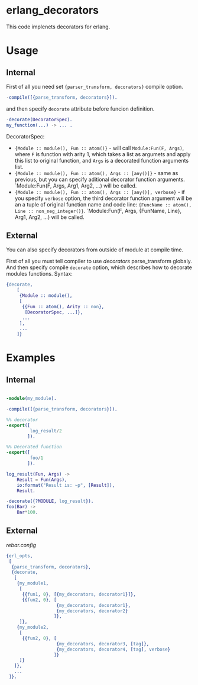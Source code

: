 erlang_decorators
=================

This code implenets decorators for erlang.

Usage
=====

Internal
------

First of all you need set `{parser_transform, decorators}` compile option.

```Erlang
-compile([{parse_transform, decorators}]).
```
and then specify `decorate` attribute before funcion definition.

```Erlang
-decorate(DecoratorSpec).
my_function(...) -> ... .
```

DecoratorSpec:
   - `{Module :: module(), Fun :: atom()}` - will call `Module:Fun(F, Args)`, where
`F` is function with arity 1, which takes a list as argumets and apply this list to original function,
and `Args` is a decorated function arguments list.
   - `{Module :: module(), Fun :: atom(), Args :: [any()]}` - same as previous, but you can
specify aditional decorator function arguments. `Module:Fun(F, Args, Arg1, Arg2, ...) will be called.
   - `{Module :: module(), Fun :: atom(), Args :: [any()], verbose}` - if you specify `verbose` option,
the third decorator function argument will be an a tuple of original function name and code line:
`{FuncName :: atom(), Line :: non_neg_integer()}`. `Module:Fun(F, Args, {FunName, Line}, Arg1, Arg2, ...) will be called.

External
--------

You can also specify decorators from outside of module at compile time.

First of all you must tell compiler to use *decorators* parse_transform globaly.
And then specify compile `decorate` option, which describes how to decorate modules functions.
Syntax:
```Erlang
{decorate,
    [
     {Module :: module(),
     [
      {{Fun :: atom(), Arity :: non},
       [DecoratorSpec, ...]},
      ...
     ],
     ...
    ]}
```

Examples
========

Internal
--------

```Erlang

-module(my_module).

-compile([{parse_transform, decorators}]).

%% decorator
-export([
         log_result/2
        ]).

%% Decorated function
-export([
         foo/1
        ]).

log_result(Fun, Args) ->
    Result = Fun(Args),
    io:format("Result is: ~p", [Result]),
    Result.

-decorate({?MODULE, log_result}).
foo(Bar) ->
    Bar*100.

```


External
--------

*rebar.config*

```Erlang
{erl_opts,
 [
  {parse_transform, decorators},
  {decorate,
   [
    {my_module1,
     [
      {{fun1, 0}, [{my_decorators, decorator1}]},
      {{fun2, 0}, [
                   {my_decorators, decorator1},
                   {my_decorators, decorator2}
                  ]},
     ]},
    {my_module2,
     [
      {{fun2, 0}, [
                   {my_decorators, decorator3, [tag]},
                   {my_decorators, decorator4, [tag], verbose}
                  ]}
     ]}
   ]},
   ...
 ]}.

```
